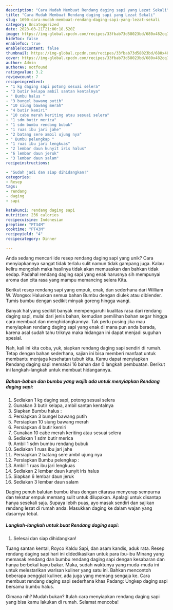 ```yaml
---
description: "Cara Mudah Membuat Rendang daging sapi yang Lezat Sekali"
title: "Cara Mudah Membuat Rendang daging sapi yang Lezat Sekali"
slug: 1690-cara-mudah-membuat-rendang-daging-sapi-yang-lezat-sekali
category: Uncategorized
date: 2023-03-21T21:00:18.520Z
image: https://img-global.cpcdn.com/recipes/33fbab73d58023bd/680x482cq70/rendang-daging-sapi-foto-resep-utama.jpg
hideToc: false
enableToc: true
enableTocContent: false
thumbnail: https://img-global.cpcdn.com/recipes/33fbab73d58023bd/680x482cq70/rendang-daging-sapi-foto-resep-utama.jpg
cover: https://img-global.cpcdn.com/recipes/33fbab73d58023bd/680x482cq70/rendang-daging-sapi-foto-resep-utama.jpg
author: Admin
authorAv: notfound
ratingvalue: 3.2
reviewcount: 7
recipeingredient:
- "1 kg daging sapi potong sesuai selera"
- "3 butir kelapa ambil santan kentalnya"
- " Bumbu halus "
- "3 bungel bawang putih"
- "10 siung bawang merah"
- "4 butir kemiri"
- "10 cabe merah keriting atau sesuai selera"
- "1 sdm butir merica"
- "1 sdm bumbu rendang bubuk"
- "1 ruas ibu jari jahe"
- "2 batang sere ambil ujung nya"
- " Bumbu pelengkap "
- "1 ruas ibu jari lengkuas"
- "2 lembar daun kunyit iris halus"
- "6 lembar daun jeruk"
- "3 lembar daun salam"
recipeinstructions:

- "Sudah jadi dan siap dihidangkan!"
categories:
- Resep
tags:
- rendang
- daging
- sapi

katakunci: rendang daging sapi 
nutrition: 236 calories
recipecuisine: Indonesian
preptime: "PT34M"
cooktime: "PT43M"
recipeyield: "4"
recipecategory: Dinner

---
```





Anda sedang mencari ide resep rendang daging sapi yang unik? Cara menyiapkannya sangat tidak terlalu sulit namun tidak gampang juga. Kalau keliru mengolah maka hasilnya tidak akan memuaskan dan bahkan tidak sedap. Padahal rendang daging sapi yang enak harusnya sih mempunyai aroma dan cita rasa yang mampu memancing selera Kita.





Berikut resep rendang sapi yang empuk, enak, dan sederhana dari William W. Wongso: Haluskan semua bahan Bumbu dengan diulek atau diblender. Tumis bumbu dengan sedikit minyak goreng hingga wangi.

Banyak hal yang sedikit banyak mempengaruhi kualitas rasa dari rendang daging sapi, mulai dari jenis bahan, kemudian pemilihan bahan segar hingga cara membuat dan menghidangkannya. Tak perlu pusing jika mau menyiapkan rendang daging sapi yang enak di mana pun anda berada, karena asal sudah tahu triknya maka hidangan ini dapat menjadi suguhan spesial.






Nah, kali ini kita coba, yuk, siapkan rendang daging sapi sendiri di rumah. Tetap dengan bahan sederhana, sajian ini bisa memberi manfaat untuk membantu menjaga kesehatan tubuh kita. Kamu dapat menyiapkan Rendang daging sapi memakai 16 bahan dan 0 langkah pembuatan. Berikut ini langkah-langkah untuk membuat hidangannya.

<!--inarticleads1-->

##### Bahan-bahan dan bumbu yang wajib ada untuk menyiapkan Rendang daging sapi:

1. Sediakan 1 kg daging sapi, potong sesuai selera
1. Gunakan 3 butir kelapa, ambil santan kentalnya
1. Siapkan  Bumbu halus :
1. Persiapkan 3 bungel bawang putih
1. Persiapkan 10 siung bawang merah
1. Persiapkan 4 butir kemiri
1. Gunakan 10 cabe merah keriting atau sesuai selera
1. Sediakan 1 sdm butir merica
1. Ambil 1 sdm bumbu rendang bubuk
1. Sediakan 1 ruas ibu jari jahe
1. Persiapkan 2 batang sere ambil ujung nya
1. Persiapkan  Bumbu pelengkap :
1. Ambil 1 ruas ibu jari lengkuas
1. Sediakan 2 lembar daun kunyit iris halus
1. Siapkan 6 lembar daun jeruk
1. Sediakan 3 lembar daun salam


Daging penuh balutan bumbu khas dengan citarasa menyerap sempurna dan tekstur empuk memang sulit untuk dilupakan. Apalagi untuk disantap hanya sesekali saja. Supaya lebih puas, ayo masak sendiri dan sajikan rendang lezat di rumah anda. Masukkan daging ke dalam wajan yang dasarnya tebal. 

<!--inarticleads2-->

##### Langkah-langkah untuk buat Rendang daging sapi:


1. Selesai dan siap dihidangkan!

Tuang santan kental, Royco Kaldu Sapi, dan asam kandis, aduk rata. Resep rendang daging sapi hari ini didedikasikan untuk para ibu-ibu Minang yang memasak rendang dan bumbu rendang daging sapi dengan kesabaran dan hanya berbekal kayu bakar. Maka, sudah waktunya yang muda-muda ini untuk melestarikan warisan kuliner yang satu ini. Bahkan mencontoh beberapa penggiat kuliner, ada juga yang memang sengaja ke. Cara membuat rendang daging sapi sederhana khas Padang: Ungkep daging sapi bersama bumbu halus. 

Gimana nih? Mudah bukan? Itulah cara menyiapkan rendang daging sapi yang bisa kamu lakukan di rumah. Selamat mencoba!
